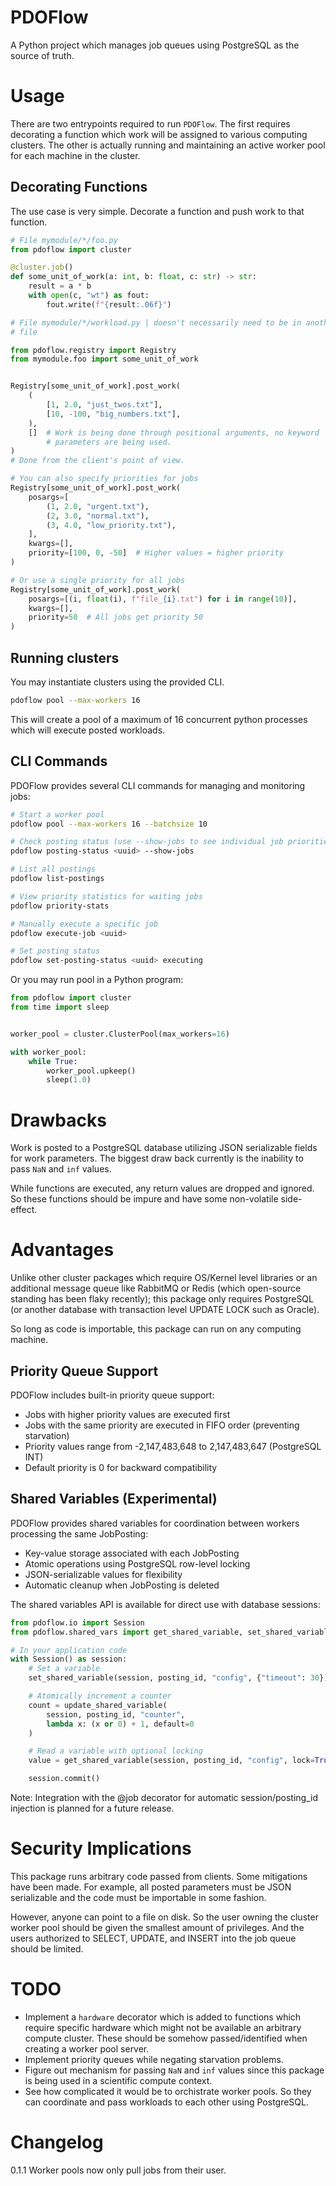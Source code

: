 # PDOFlow
A Python project which manages job queues using PostgreSQL as the source of truth.

# Usage
There are two entrypoints required to run ``PDOFlow``. The first
requires decorating a function which work will be assigned to various
computing clusters. The other is actually running and maintaining an
active worker pool for each machine in the cluster.

## Decorating Functions
The use case is very simple. Decorate a function and push work to that
function.

```python
# File mymodule/*/foo.py
from pdoflow import cluster

@cluster.job()
def some_unit_of_work(a: int, b: float, c: str) -> str:
    result = a * b
    with open(c, "wt") as fout:
        fout.write(f"{result:.06f}")

# File mymodule/*/workload.py | doesn't necessarily need to be in another
# file

from pdoflow.registry import Registry
from mymodule.foo import some_unit_of_work


Registry[some_unit_of_work].post_work(
    (
        [1, 2.0, "just_twos.txt"],
        [10, -100, "big_numbers.txt"],
    ),
    []  # Work is being done through positional arguments, no keyword
        # parameters are being used.
)
# Done from the client's point of view.

# You can also specify priorities for jobs
Registry[some_unit_of_work].post_work(
    posargs=[
        (1, 2.0, "urgent.txt"),
        (2, 3.0, "normal.txt"),
        (3, 4.0, "low_priority.txt"),
    ],
    kwargs=[],
    priority=[100, 0, -50]  # Higher values = higher priority
)

# Or use a single priority for all jobs
Registry[some_unit_of_work].post_work(
    posargs=[(i, float(i), f"file_{i}.txt") for i in range(10)],
    kwargs=[],
    priority=50  # All jobs get priority 50
)
```

## Running clusters
You may instantiate clusters using the provided CLI.

```bash
pdoflow pool --max-workers 16
```

This will create a pool of a maximum of 16 concurrent python processes
which will execute posted workloads.

## CLI Commands

PDOFlow provides several CLI commands for managing and monitoring jobs:

```bash
# Start a worker pool
pdoflow pool --max-workers 16 --batchsize 10

# Check posting status (use --show-jobs to see individual job priorities)
pdoflow posting-status <uuid> --show-jobs

# List all postings
pdoflow list-postings

# View priority statistics for waiting jobs
pdoflow priority-stats

# Manually execute a specific job
pdoflow execute-job <uuid>

# Set posting status
pdoflow set-posting-status <uuid> executing
```

Or you may run pool in a Python program:
```python
from pdoflow import cluster
from time import sleep


worker_pool = cluster.ClusterPool(max_workers=16)

with worker_pool:
    while True:
        worker_pool.upkeep()
        sleep(1.0)
```

# Drawbacks
Work is posted to a PostgreSQL database utilizing JSON serializable
fields for work parameters. The biggest draw back currently is the
inability to pass ``NaN`` and ``inf`` values.

While functions are executed, any return values are dropped and ignored.
So these functions should be impure and have some non-volatile
side-effect.


# Advantages
Unlike other cluster packages which require OS/Kernel level libraries or
an additional message queue like RabbitMQ or Redis (which open-source
standing has been flaky recently); this package only requires PostgreSQL
(or another database with transaction level UPDATE LOCK such as Oracle).

So long as code is importable, this package can run on any computing
machine.

## Priority Queue Support
PDOFlow includes built-in priority queue support:
- Jobs with higher priority values are executed first
- Jobs with the same priority are executed in FIFO order (preventing starvation)
- Priority values range from -2,147,483,648 to 2,147,483,647 (PostgreSQL INT)
- Default priority is 0 for backward compatibility

## Shared Variables (Experimental)
PDOFlow provides shared variables for coordination between workers processing the same JobPosting:
- Key-value storage associated with each JobPosting
- Atomic operations using PostgreSQL row-level locking
- JSON-serializable values for flexibility
- Automatic cleanup when JobPosting is deleted

The shared variables API is available for direct use with database sessions:
```python
from pdoflow.io import Session
from pdoflow.shared_vars import get_shared_variable, set_shared_variable, update_shared_variable

# In your application code
with Session() as session:
    # Set a variable
    set_shared_variable(session, posting_id, "config", {"timeout": 30})

    # Atomically increment a counter
    count = update_shared_variable(
        session, posting_id, "counter",
        lambda x: (x or 0) + 1, default=0
    )

    # Read a variable with optional locking
    value = get_shared_variable(session, posting_id, "config", lock=True)

    session.commit()
```

Note: Integration with the @job decorator for automatic session/posting_id injection is planned for a future release.

# Security Implications
This package runs arbitrary code passed from clients. Some mitigations
have been made. For example, all posted parameters must be JSON
serializable and the code must be importable in some fashion.

However, anyone can point to a file on disk. So the user owning the
cluster worker pool should be given the smallest amount of privileges.
And the users authorized to SELECT, UPDATE, and INSERT into the
job queue should be limited.


# TODO
- Implement a ``hardware`` decorator which is added to functions which
require specific hardware which might not be available an arbitrary
compute cluster. These should be somehow passed/identified when creating
a worker pool server.
- Implement priority queues while negating starvation problems.
- Figure out mechanism for passing ``NaN`` and ``inf`` values since this
package is being used in a scientific compute context.
- See how complicated it would be to orchistrate worker pools. So they
can coordinate and pass workloads to each other using PostgreSQL.


# Changelog
0.1.1 Worker pools now only pull jobs from their user.

